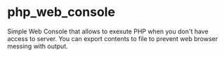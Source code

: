 # php_web_console
Simple Web Console that allows to exexute PHP when you don't have access to server.
You can export contents to file to prevent web browser messing with output.
